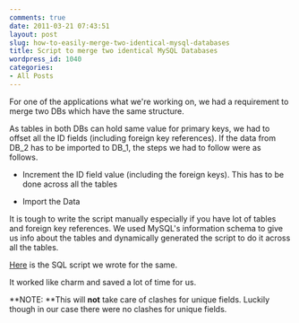 ```yaml
---
comments: true
date: 2011-03-21 07:43:51
layout: post
slug: how-to-easily-merge-two-identical-mysql-databases
title: Script to merge two identical MySQL Databases
wordpress_id: 1040
categories:
- All Posts
---
```


For one of the applications what we're working on, we had a requirement to merge two DBs which have the same structure.

As tables in both DBs can hold same value for primary keys, we had to offset all the ID fields (including foreign key references). If the data from DB_2 has to be imported to DB_1, the steps we had to follow were as follows.



	
  * Increment the ID field value (including the foreign keys). This has to be done across all the tables

	
  * Import the Data


It is tough to write the script manually especially if you have lot of tables and foreign key references. We used MySQL's information schema to give us info about the tables and dynamically generated the script to do it across all the tables.

[Here](http://gist.github.com/875796) is the SQL script we wrote for the same.

It worked like charm and saved a lot of time for us.

**NOTE: **This will **not** take care of clashes for unique fields. Luckily though in our case there were no clashes for unique fields.
